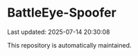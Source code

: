 # BattleEye-Spoofer

Last updated: 2025-07-14 20:30:08

This repository is automatically maintained.
